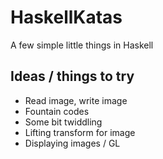 HaskellKatas
============

A few simple little things in Haskell

Ideas / things to try
----------------------
 - Read image, write image
 - Fountain codes
 - Some bit twiddling
 - Lifting transform for image
 - Displaying images / GL
